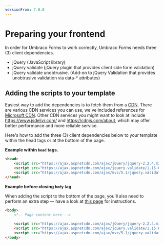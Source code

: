 ```yaml
---
versionFrom: 7.0.0
---
```


# Preparing your frontend
In order for Umbraco Forms to work correctly, Umbraco Forms needs three (3) client dependencies.

- jQuery (JavaScript library)
- jQuery validate (jQuery plugin that provides client side form validation)
- jQuery validate unobtrusive. (Add-on to jQuery Validation that provides unobtrusive validation via data-* attributes)

## Adding the scripts to your template
Easiest way to add the dependencies is to fetch them from a [CDN](https://en.wikipedia.org/wiki/Content_delivery_network). There are various CDN services you can use, we've included references for [Microsoft CDN](https://docs.microsoft.com/en-us/aspnet/ajax/cdn/overview). Other CDN services you might want to look at include https://www.jsdelivr.com/ and https://cdnjs.com/about, which may offer better performance and more reliable service. 

Here's how to add the three (3) client dependencies below to your template within the head tags or at the bottom of the page.

**Example within `head` tags.**

```html
<head>
    <script src="https://ajax.aspnetcdn.com/ajax/jQuery/jquery-2.2.4.min.js"></script>
    <script src="https://ajax.aspnetcdn.com/ajax/jquery.validate/1.15.0/jquery.validate.min.js"></script>
    <script src="https://ajax.aspnetcdn.com/ajax/mvc/5.1/jquery.validate.unobtrusive.min.js"></script>
</head>
```

**Example before closing `body` tag**

When adding the script to the bottom of the page, you'll also need to perform an extra step — have a look at [this page](../Rendering-Scripts/index.md) for instructions.
	
```html
<body>
    <!-- Page content here -->
    
    <script src="https://ajax.aspnetcdn.com/ajax/jQuery/jquery-2.2.4.min.js"></script>
    <script src="https://ajax.aspnetcdn.com/ajax/jquery.validate/1.15.0/jquery.validate.min.js"></script>
    <script src="https://ajax.aspnetcdn.com/ajax/mvc/5.1/jquery.validate.unobtrusive.min.js"></script>
</body>
```
